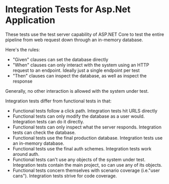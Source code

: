 # Integration Tests for Asp.Net Application

These tests use the test server capability of ASP.NET Core to test the entire pipeline from web request
down through an in-memory database.

Here's the rules:

* "Given" clauses can set the database directly
* "When" clauses can only interact with the system using an HTTP request to an endpoint. Ideally just a single endpoint per test
* "Then" clauses can inspect the database, as well as inspect the response

Generally, no other interaction is allowed with the system under test.

Integration tests differ from functional tests in that:

* Functional tests follow a click path. Integration tests hit URLS directly
* Functional tests can only modify the database as a user would. Integration tests can do it directly.
* Functional tests can only inspect what the server responds. Integration tests can check the database.
* Functional tests use the final production database. Integration tests use an in-memory database.
* Functional tests use the final auth schemes. Integration tests work around auth.
* Functional tests can't use any objects of the system under test. Integration tests contain the main project, so can use any of its objects.
* Functional tests concern themselves with scenario coverage (i.e."user cans"). Integration tests strive for code coverage.